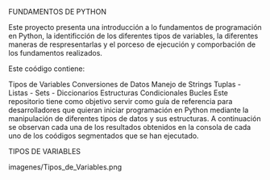 FUNDAMENTOS DE PYTHON

Este proyecto presenta una introducción a lo fundamentos de programación en Python, la identificción de los diferentes tipos de variables, la diferentes maneras de respresentarlas y el porceso de ejecución y comporbación de los fundamentos realizados.

Este coódigo contiene:

Tipos de Variables
Conversiones de Datos
Manejo de Strings
Tuplas - Listas - Sets - Diccionarios
Estructuras Condicionales
Bucles
Este repositorio tiene como objetivo servir como guía de referencia para desarrolladores que quieran iniciar programación en Python mediante la manipulación de diferentes tipos de datos y sus estructuras. A continuación se observan cada una de los resultados obtenidos en la consola de cada uno de los coódigos segmentados que se han ejecutado.

TIPOS DE VARIABLES

imagenes/Tipos_de_Variables.png